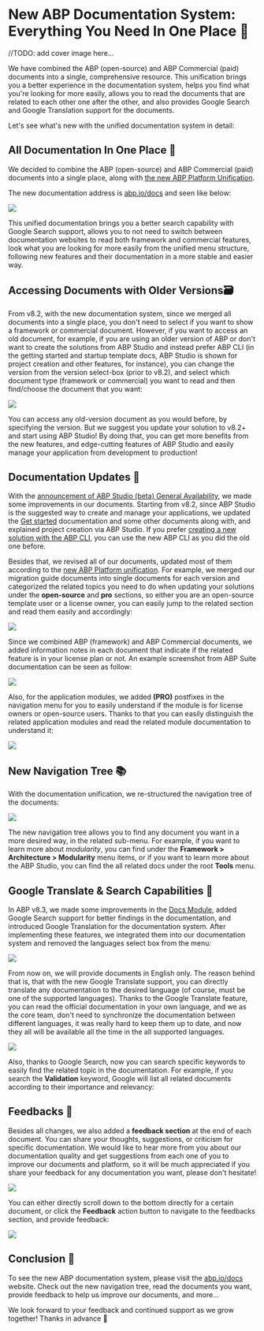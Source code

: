 # New ABP Documentation System: Everything You Need In One Place 📣

//TODO: add cover image here...

We have combined the ABP (open-source) and ABP Commercial (paid) documents into a single, comprehensive resource. This unification brings you a better experience in the documentation system, helps you find what you're looking for more easily, allows you to read the documents that are related to each other one after the other, and also provides Google Search and Google Translation support for the documents. 

Let's see what's new with the unified documentation system in detail:

## All Documentation In One Place 📃

We decided to combine the ABP (open-source) and ABP Commercial (paid) documents into a single place, along with [the new ABP Platform Unification](https://abp.io/blog/new-abp-platform-is-live). 

The new documentation address is [abp.io/docs](https://abp.io/docs) and seen like below:

![](abp-docs.png)

This unified documentation brings you a better search capability with Google Search support, allows you to not need to switch between documentation websites to read both framework and commercial features, look what you are looking for more easily from the unified menu structure, following new features and their documentation in a more stable and easier way.

## Accessing Documents with Older Versions🗃️

From v8.2, with the new documentation system, since we merged all documents into a single place, you don't need to select if you want to show a framework or commercial document. However, if you want to access an old document, for example, if you are using an older version of ABP or don't want to create the solutions from ABP Studio and instead prefer ABP CLI (in the getting started and startup template docs, ABP Studio is shown for project creation and other features, for instance), you can change the version from the version select-box (prior to v8.2), and select which document type (framework or commercial) you want to read and then find/choose the document that you want:

![](old-docs.png)

You can access any old-version document as you would before, by specifying the version. But we suggest you update your solution to v8.2+ and start using ABP Studio! By doing that, you can get more benefits from the new features, and edge-cutting features of ABP Studio and easily manage your application from development to production!

## Documentation Updates 🚀

With the [announcement of ABP Studio (beta) General Availability](https://abp.io/blog/announcing-abp-studio-general-availability), we made some improvements in our documents. Starting from v8.2, since ABP Studio is the suggested way to create and manage your applications, we updated the [Get started](https://abp.io/docs/latest/get-started) documentation and some other documents along with, and explained project creation via ABP Studio. If you prefer [creating a new solution with the ABP CLI](https://abp.io/docs/latest/cli), you can use the new ABP CLI as you did the old one before. 

Besides that, we revised all of our documents, updated most of them according to the [new ABP Platform unification](https://abp.io/blog/new-abp-platform-is-live). For example, we merged our migration guide documents into single documents for each version and categorized the related topics you need to do when updating your solutions under the **open-source** and **pro** sections, so either you are an open-source template user or a license owner, you can easily jump to the related section and read them easily and accordingly:

![](in-this-document.png)

Since we combined ABP (framework) and ABP Commercial documents, we added information notes in each document that indicate if the related feature is in your license plan or not. An example screenshot from ABP Suite documentation can be seen as follow:

![](suite-license-note.png)

Also, for the application modules, we added **(PRO)** postfixes in the navigation menu for you to easily understand if the module is for license owners or open-source users. Thanks to that you can easily distinguish the related application modules and read the related module documentation to understand it:

![](pro-modules.png)


## New Navigation Tree 📚

With the documentation unification, we re-structured the navigation tree of the documents:

![](navigation-menu.png)

The new navigation tree allows you to find any document you want in a more desired way, in the related sub-menu. For example, if you want to learn more about *modularity*, you can find under the **Framework > Architecture > Modularity** menu items, or if you want to learn more about the ABP Studio, you can find the all related docs under the root **Tools** menu.

## Google Translate & Search Capabilities 🔎

In ABP v8.3, we made some improvements in the [Docs Module](https://abp.io/docs/8.3/modules/docs), added Google Search support for better findings in the documentation, and introduced Google Translation for the documentation system. After implementing these features, we integrated them into our documentation system and removed the languages select box from the menu:

![](google-translate-and-search.png)

From now on, we will provide documents in English only. The reason behind that is, that with the new Google Translate support, you can directly translate any documentation to the desired language (of course, must be one of the supported languages). Thanks to the Google Translate feature, you can read the official documentation in your own language, and we as the core team, don't need to synchronize the documentation between different languages, it was really hard to keep them up to date, and now they all will be available all the time in the all supported languages.

![](google-search-result.png)

Also, thanks to Google Search, now you can search specific keywords to easily find the related topic in the documentation. For example, if you search the **Validation** keyword, Google will list all related documents according to their importance and relevancy:

## Feedbacks 📝

Besides all changes, we also added a **feedback section** at the end of each document. You can share your thoughts, suggestions, or criticism for specific documentation. We would like to hear more from you about our documentation quality and get suggestions from each one of you to improve our documents and platform, so it will be much appreciated if you share your feedback for any documentation you want, please don't hesitate!

![](docs-feedbacks.png)

You can either directly scroll down to the bottom directly for a certain document, or click the **Feedback** action button to navigate to the feedbacks section, and provide feedback:

![](docs-feedback-section.png)

## Conclusion 🎯

To see the new ABP documentation system, please visit the [abp.io/docs](https://abp.io/docs/latest/) website. Check out the new navigation tree, read the documents you want, provide feedback to help us improve our documents, and more...

We look forward to your feedback and continued support as we grow together! Thanks in advance 🙏
